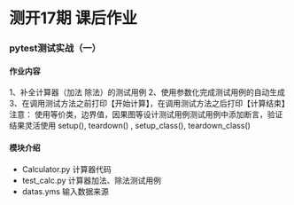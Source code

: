 # 测开17期 课后作业
### pytest测试实战（一）

#### 作业内容
1、补全计算器（加法 除法）的测试用例
2、使用参数化完成测试用例的自动生成
3、在调用测试方法之前打印【开始计算】，在调用测试方法之后打印【计算结束】注意：
使用等价类，边界值，因果图等设计测试用例测试用例中添加断言，验证结果灵活使用 setup(), teardown() , setup_class(), teardown_class()

#### 模块介绍
- Calculator.py    计算器代码
- test_calc.py     计算器加法、除法测试用例
- datas.yms        输入数据来源
